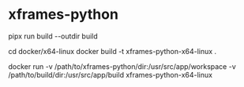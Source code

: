 # xframes-python

pipx run build --outdir build

cd docker/x64-linux
docker build -t xframes-python-x64-linux .

docker run -v /path/to/xframes-python/dir:/usr/src/app/workspace -v /path/to/build/dir:/usr/src/app/build xframes-python-x64-linux